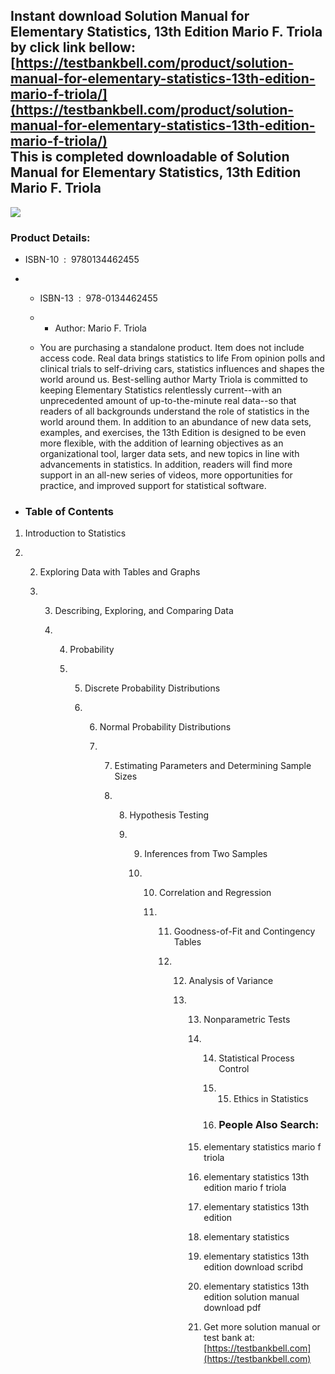 Instant download **Solution Manual for Elementary Statistics, 13th Edition Mario F. Triola** by click link bellow:  
[https://testbankbell.com/product/solution-manual-for-elementary-statistics-13th-edition-mario-f-triola/](https://testbankbell.com/product/solution-manual-for-elementary-statistics-13th-edition-mario-f-triola/)  
This is completed downloadable of Solution Manual for Elementary Statistics, 13th Edition Mario F. Triola
---------------------------------------------------------------------------------------------------------


![](https://testbankbell.com/wp-content/uploads/2023/05/9780134462455_SolutionManual.jpg)
### Product Details:


* ISBN-10 ‏ : ‎ 9780134462455
* * ISBN-13 ‏ : ‎ 978-0134462455
  * * Author: Mario F. Triola
   
  * You are purchasing a standalone product. Item does not include access code. Real data brings statistics to life From opinion polls and clinical trials to self-driving cars, statistics influences and shapes the world around us. Best-selling author Marty Triola is committed to keeping Elementary Statistics relentlessly current--with an unprecedented amount of up-to-the-minute real data--so that readers of all backgrounds understand the role of statistics in the world around them. In addition to an abundance of new data sets, examples, and exercises, the 13th Edition is designed to be even more flexible, with the addition of learning objectives as an organizational tool, larger data sets, and new topics in line with advancements in statistics. In addition, readers will find more support in an all-new series of videos, more opportunities for practice, and improved support for statistical software.
 
* ### Table of Contents

1. Introduction to Statistics

2. 2. Exploring Data with Tables and Graphs
  
   3. 3. Describing, Exploring, and Comparing Data
     
      4. 4. Probability
        
         5. 5. Discrete Probability Distributions
           
            6. 6. Normal Probability Distributions
              
               7. 7. Estimating Parameters and Determining Sample Sizes
                 
                  8. 8. Hypothesis Testing
                    
                     9. 9. Inferences from Two Samples
                       
                        10. 10. Correlation and Regression
                           
                            11. 11. Goodness-of-Fit and Contingency Tables
                               
                                12. 12. Analysis of Variance
                                   
                                    13. 13. Nonparametric Tests
                                       
                                        14. 14. Statistical Process Control
                                           
                                            15. 15. Ethics in Statistics
                                               
                                            16. ### People Also Search:
                                           
                                        15. elementary statistics mario f triola
                                       
                                        16. elementary statistics 13th edition mario f triola
                                       
                                        17. elementary statistics 13th edition
                                       
                                        18. elementary statistics
                                       
                                        19. elementary statistics 13th edition download scribd
                                       
                                        20. elementary statistics 13th edition solution manual download pdf
                                        21.  Get more solution manual or test bank at: [https://testbankbell.com](https://testbankbell.com)

